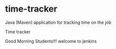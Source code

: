 # time-tracker
Java (Maven) application for tracking time on the job

Time tracker

Good Morning Students!!!
welcome to jenkins
